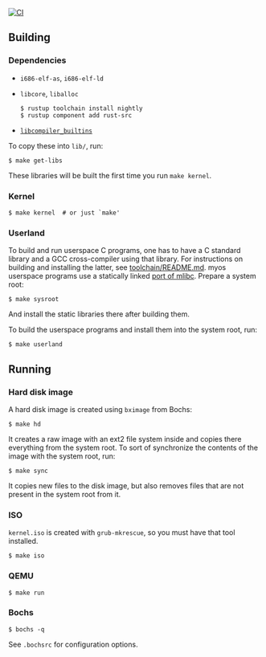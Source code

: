 [![CI](https://github.com/ytret/os/actions/workflows/main.yml/badge.svg)](https://github.com/ytret/os/actions/workflows/main.yml)

## Building

### Dependencies

* `i686-elf-as`, `i686-elf-ld`

* `libcore`, `liballoc`

      $ rustup toolchain install nightly
      $ rustup component add rust-src

* [`libcompiler_builtins`](https://github.com/rust-lang/compiler-builtins)

To copy these into `lib/`, run:

    $ make get-libs

These libraries will be built the first time you run `make kernel`.

### Kernel

    $ make kernel  # or just `make'

### Userland

To build and run userspace C programs, one has to have a C standard library and
a GCC cross-compiler using that library.  For instructions on building and
installing the latter, see [toolchain/README.md](toolchain/README.md).  myos
userspace programs use a statically linked [port of
mlibc](https://github.com/ytret/mlibc).  Prepare a system root:

    $ make sysroot

And install the static libraries there after building them.

To build the userspace programs and install them into the system root, run:

    $ make userland

## Running

### Hard disk image

A hard disk image is created using `bximage` from Bochs:

    $ make hd

It creates a raw image with an ext2 file system inside and copies there
everything from the system root.  To sort of synchronize the contents of the
image with the system root, run:

    $ make sync

It copies new files to the disk image, but also removes files that are not
present in the system root from it.

### ISO

`kernel.iso` is created with `grub-mkrescue`, so you must have that tool
installed.

    $ make iso

### QEMU

    $ make run

### Bochs

    $ bochs -q

See `.bochsrc` for configuration options.

